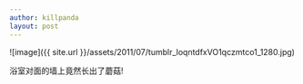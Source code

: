 ```yaml
---
author: killpanda
layout: post
---
```

![image]({{ site.url }}/assets/2011/07/tumblr_loqntdfxVO1qczmtco1_1280.jpg)

浴室对面的墙上竟然长出了蘑菇!
